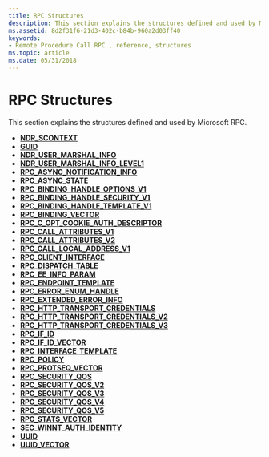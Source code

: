 ```yaml
---
title: RPC Structures
description: This section explains the structures defined and used by Microsoft RPC.
ms.assetid: 8d2f31f6-21d3-402c-b84b-960a2d03ff40
keywords:
- Remote Procedure Call RPC , reference, structures
ms.topic: article
ms.date: 05/31/2018
---
```


# RPC Structures

This section explains the structures defined and used by Microsoft RPC.

-   [**NDR\_SCONTEXT**](https://msdn.microsoft.com/en-US/library/Aa374336(v=VS.80).aspx)
-   [**GUID**](/windows/win32/api/guiddef/ns-guiddef-guid)
-   [**NDR\_USER\_MARSHAL\_INFO**](/windows/win32/api/Rpcndr/ns-rpcndr-ndr_user_marshal_info)
-   [**NDR\_USER\_MARSHAL\_INFO\_LEVEL1**](/windows/win32/api/Rpcndr/ns-rpcndr-ndr_user_marshal_info_level1)
-   [**RPC\_ASYNC\_NOTIFICATION\_INFO**](/windows/win32/api/Rpcasync/ns-rpcasync-rpc_async_notification_info)
-   [**RPC\_ASYNC\_STATE**](/windows/win32/api/Rpcasync/ns-rpcasync-rpc_async_state)
-   [**RPC\_BINDING\_HANDLE\_OPTIONS\_V1**](/windows/win32/api/Rpcdce/ns-rpcdce-rpc_binding_handle_options_v1)
-   [**RPC\_BINDING\_HANDLE\_SECURITY\_V1**](/windows/win32/api/Rpcdce/ns-rpcdce-rpc_binding_handle_security_v1_a)
-   [**RPC\_BINDING\_HANDLE\_TEMPLATE\_V1**](/windows/win32/api/Rpcdce/ns-rpcdce-rpc_binding_handle_template_v1_a)
-   [**RPC\_BINDING\_VECTOR**](/windows/win32/api/Rpcdce/ns-rpcdce-rpc_binding_vector)
-   [**RPC\_C\_OPT\_COOKIE\_AUTH\_DESCRIPTOR**](/windows/win32/api/Rpcdcep/ns-rpcdcep-rpc_c_opt_cookie_auth_descriptor)
-   [**RPC\_CALL\_ATTRIBUTES\_V1**](/windows/win32/api/rpcasync/ns-rpcasync-rpc_call_attributes_v1_a)
-   [**RPC\_CALL\_ATTRIBUTES\_V2**](/windows/win32/api/rpcasync/ns-rpcasync-rpc_call_attributes_v2_a)
-   [**RPC\_CALL\_LOCAL\_ADDRESS\_V1**](/windows/win32/api/Rpcasync/ns-rpcasync-rpc_call_local_address_v1)
-   [**RPC\_CLIENT\_INTERFACE**](/windows/win32/api/RpcdceP/ns-rpcdcep-rpc_client_interface)
-   [**RPC\_DISPATCH\_TABLE**](/windows/win32/api/RpcdceP/ns-rpcdcep-rpc_dispatch_table)
-   [**RPC\_EE\_INFO\_PARAM**](/windows/win32/api/rpcasync/ns-rpcasync-rpc_ee_info_param)
-   [**RPC\_ENDPOINT\_TEMPLATE**](/windows/win32/api/Rpcdce/ns-rpcdce-rpc_endpoint_template)
-   [**RPC\_ERROR\_ENUM\_HANDLE**](/windows/win32/api/rpcasync/ns-rpcasync-rpc_error_enum_handle)
-   [**RPC\_EXTENDED\_ERROR\_INFO**](/windows/win32/api/rpcasync/ns-rpcasync-rpc_extended_error_info)
-   [**RPC\_HTTP\_TRANSPORT\_CREDENTIALS**](/windows/win32/api/Rpcdce/ns-rpcdce-rpc_http_transport_credentials_a)
-   [**RPC\_HTTP\_TRANSPORT\_CREDENTIALS\_V2**](/windows/win32/api/Rpcdce/ns-rpcdce-rpc_http_transport_credentials_v2_a)
-   [**RPC\_HTTP\_TRANSPORT\_CREDENTIALS\_V3**](/windows/win32/api/Rpcdce/ns-rpcdce-rpc_http_transport_credentials_v3_a)
-   [**RPC\_IF\_ID**](/windows/win32/api/Rpcdce/ns-rpcdce-rpc_if_id)
-   [**RPC\_IF\_ID\_VECTOR**](/windows/win32/api/Rpcdce/ns-rpcdce-rpc_if_id_vector)
-   [**RPC\_INTERFACE\_TEMPLATE**](/windows/win32/api/Rpcdce/ns-rpcdce-rpc_interface_template)
-   [**RPC\_POLICY**](/windows/win32/api/Rpcdce/ns-rpcdce-rpc_policy)
-   [**RPC\_PROTSEQ\_VECTOR**](/windows/win32/api/Rpcdce/ns-rpcdce-rpc_protseq_vector)
-   [**RPC\_SECURITY\_QOS**](/windows/win32/api/Rpcdce/ns-rpcdce-rpc_security_qos)
-   [**RPC\_SECURITY\_QOS\_V2**](/windows/win32/api/Rpcdce/ns-rpcdce-rpc_security_qos_v2_a)
-   [**RPC\_SECURITY\_QOS\_V3**](/windows/win32/api/Rpcdce/ns-rpcdce-rpc_security_qos_v3_a)
-   [**RPC\_SECURITY\_QOS\_V4**](/windows/win32/api/Rpcdce/ns-rpcdce-rpc_security_qos_v4_a)
-   [**RPC\_SECURITY\_QOS\_V5**](/windows/win32/api/Rpcdce/ns-rpcdce-rpc_security_qos_v5_a)
-   [**RPC\_STATS\_VECTOR**](/windows/win32/api/Rpcdce/ns-rpcdce-rpc_stats_vector)
-   [**SEC\_WINNT\_AUTH\_IDENTITY**](/windows/win32/api/Rpcdce/ns-rpcdce-sec_winnt_auth_identity_a)
-   [**UUID**](/windows/win32/rpc/rpcdce/ns-rpcdce-uuid)
-   [**UUID\_VECTOR**](/windows/win32/api/rpcdce/ns-rpcdce-uuid_vector)

 

 




